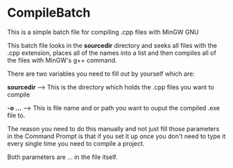 # CompileBatch
This is a simple batch file for compiling .cpp files with MinGW GNU

This batch file looks in the <b>sourcedir</b> directory and seeks all files with the .cpp extension, places all of the names into a list and then compiles all of the files with MinGW's g++ command.
 
There are two variables you need to fill out by yourself which are: 

<b>sourcedir</b> --> This is the directory which holds the .cpp files you want to compile

<b>-o ...</b> --> This is file name and or path you want to ouput the compiled .exe file to.

The reason you need to do this manually and not just fill those parameters in the Command Prompt is that if you set it up once you don't need to type it every single time you need to compile a project.

Both parameters are ... in the file itself.
